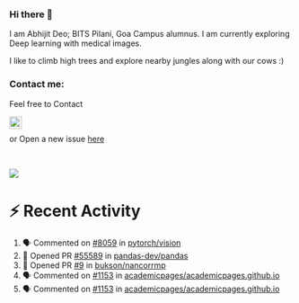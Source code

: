 ### Hi there 👋

I am Abhijit Deo; BITS Pilani, Goa Campus alumnus. I am currently exploring Deep learning with medical images.  


I like to climb high trees and explore nearby jungles along with our cows :)
### Contact me:

Feel free to Contact


[<img align="left" alt="Abhijit Deo | Gmail" width="22px" src="https://cdn.jsdelivr.net/npm/simple-icons@v3/icons/gmail.svg" />][gmail]
<br />


 or Open a new issue [here](https://github.com/abhi-glitchhg/abhi-glitchhg/issues)

[gmail]: mailto:f20190041@goa.bits-pilani.ac.in

<br>



![](https://komarev.com/ghpvc/?username=abhi-glitchhg&color=green)


# :zap: Recent Activity

<!--START_SECTION:activity-->
1. 🗣 Commented on [#8059](https://github.com/pytorch/vision/issues/8059#issuecomment-1773790612) in [pytorch/vision](https://github.com/pytorch/vision)
2. 💪 Opened PR [#55589](https://github.com/pandas-dev/pandas/pull/55589) in [pandas-dev/pandas](https://github.com/pandas-dev/pandas)
3. 💪 Opened PR [#9](https://github.com/bukson/nancorrmp/pull/9) in [bukson/nancorrmp](https://github.com/bukson/nancorrmp)
4. 🗣 Commented on [#1153](https://github.com/academicpages/academicpages.github.io/issues/1153#issuecomment-1764227235) in [academicpages/academicpages.github.io](https://github.com/academicpages/academicpages.github.io)
5. 🗣 Commented on [#1153](https://github.com/academicpages/academicpages.github.io/issues/1153#issuecomment-1763981631) in [academicpages/academicpages.github.io](https://github.com/academicpages/academicpages.github.io)
<!--END_SECTION:activity-->
